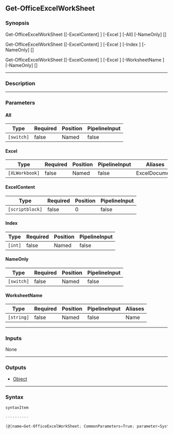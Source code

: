 Get-OfficeExcelWorkSheet
------------------------

### Synopsis

Get-OfficeExcelWorkSheet [[-ExcelContent] <scriptblock>] [-Excel <XLWorkbook>] [-All] [-NameOnly] [<CommonParameters>]

Get-OfficeExcelWorkSheet [[-ExcelContent] <scriptblock>] [-Excel <XLWorkbook>] [-Index <int>] [-NameOnly] [<CommonParameters>]

Get-OfficeExcelWorkSheet [[-ExcelContent] <scriptblock>] [-Excel <XLWorkbook>] [-WorksheetName <string>] [-NameOnly] [<CommonParameters>]

---

### Description

---

### Parameters
#### **All**

|Type      |Required|Position|PipelineInput|
|----------|--------|--------|-------------|
|`[switch]`|false   |Named   |false        |

#### **Excel**

|Type          |Required|Position|PipelineInput|Aliases      |
|--------------|--------|--------|-------------|-------------|
|`[XLWorkbook]`|false   |Named   |false        |ExcelDocument|

#### **ExcelContent**

|Type           |Required|Position|PipelineInput|
|---------------|--------|--------|-------------|
|`[scriptblock]`|false   |0       |false        |

#### **Index**

|Type   |Required|Position|PipelineInput|
|-------|--------|--------|-------------|
|`[int]`|false   |Named   |false        |

#### **NameOnly**

|Type      |Required|Position|PipelineInput|
|----------|--------|--------|-------------|
|`[switch]`|false   |Named   |false        |

#### **WorksheetName**

|Type      |Required|Position|PipelineInput|Aliases|
|----------|--------|--------|-------------|-------|
|`[string]`|false   |Named   |false        |Name   |

---

### Inputs
None

---

### Outputs
* [Object](https://learn.microsoft.com/en-us/dotnet/api/System.Object)

---

### Syntax
```PowerShell
syntaxItem
```
```PowerShell
----------
```
```PowerShell
{@{name=Get-OfficeExcelWorkSheet; CommonParameters=True; parameter=System.Object[]}, @{name=Get-OfficeExcelWorkSheet; CommonParameters=T…
```

